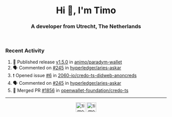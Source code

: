 <h1 align="center">Hi 👋, I'm Timo</h1>
<h3 align="center">A developer from Utrecht, The Netherlands</h3>
<br/>
<!-- https://github.com/rahuldkjain/github-profile-readme-generator --!>

<!--  <p align="left"><img src="https://github-readme-stats.vercel.app/api?username=timoglastra&show_icons=true&count_private=true&" alt="timoglastra" /></p> --!>

<!--
Github language stats
<p align="left"><img src="https://github-readme-stats.vercel.app/api/top-langs/?username=timoglastra&layout=compact" alt="timoglastra" /><p>
-->

<!-- Codestats language stats -->
<!-- <p align="left"><img src="https://codestats-readme.vercel.app/api/top-langs/?username=timoglastra&layout=compact&language_count=12" alt="timoglastra" /><p>    --!>
  
<h3>Recent Activity</h3>

<!--START_SECTION:activity-->
1. 🚀 Published release [v1.5.0](https://github.com/animo/paradym-wallet/releases/tag/v1.5.0) in [animo/paradym-wallet](https://github.com/animo/paradym-wallet)
2. 🗣 Commented on [#245](https://github.com/hyperledger/aries-askar/pull/245#issuecomment-2095918937) in [hyperledger/aries-askar](https://github.com/hyperledger/aries-askar)
3. ❗ Opened issue [#6](https://github.com/2060-io/credo-ts-didweb-anoncreds/issues/6) in [2060-io/credo-ts-didweb-anoncreds](https://github.com/2060-io/credo-ts-didweb-anoncreds)
4. 🗣 Commented on [#245](https://github.com/hyperledger/aries-askar/pull/245#issuecomment-2095868845) in [hyperledger/aries-askar](https://github.com/hyperledger/aries-askar)
5. 🎉 Merged PR [#1856](https://github.com/openwallet-foundation/credo-ts/pull/1856) in [openwallet-foundation/credo-ts](https://github.com/openwallet-foundation/credo-ts)
<!--END_SECTION:activity-->

---

<p align="center">
<a href="https://twitter.com/timoglastra" target="blank"><img align="center" src="https://cdn.jsdelivr.net/npm/simple-icons@3.0.1/icons/twitter.svg" alt="timoglastra" height="30" width="30" /></a>
<a href="https://linkedin.com/in/timoglastra" target="blank"><img align="center" src="https://cdn.jsdelivr.net/npm/simple-icons@3.0.1/icons/linkedin.svg" alt="timoglastra" height="30" width="30" /></a>
</p>



